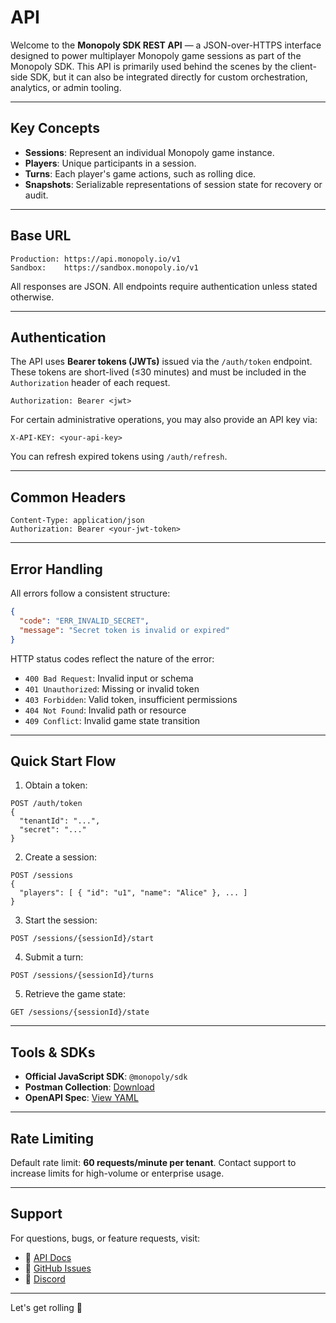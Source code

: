 # API

Welcome to the **Monopoly SDK REST API** — a JSON-over-HTTPS interface designed to power multiplayer Monopoly game sessions as part of the Monopoly SDK. This API is primarily used behind the scenes by the client-side SDK, but it can also be integrated directly for custom orchestration, analytics, or admin tooling.

***

## Key Concepts

* **Sessions**: Represent an individual Monopoly game instance.
* **Players**: Unique participants in a session.
* **Turns**: Each player's game actions, such as rolling dice.
* **Snapshots**: Serializable representations of session state for recovery or audit.

***

## Base URL

```
Production: https://api.monopoly.io/v1
Sandbox:    https://sandbox.monopoly.io/v1
```

All responses are JSON. All endpoints require authentication unless stated otherwise.

***

## Authentication

The API uses **Bearer tokens (JWTs)** issued via the `/auth/token` endpoint. These tokens are short-lived (≤30 minutes) and must be included in the `Authorization` header of each request.

```http
Authorization: Bearer <jwt>
```

For certain administrative operations, you may also provide an API key via:

```http
X-API-KEY: <your-api-key>
```

You can refresh expired tokens using `/auth/refresh`.

***

## Common Headers

```http
Content-Type: application/json
Authorization: Bearer <your-jwt-token>
```

***

## Error Handling

All errors follow a consistent structure:

```json
{
  "code": "ERR_INVALID_SECRET",
  "message": "Secret token is invalid or expired"
}
```

HTTP status codes reflect the nature of the error:

* `400 Bad Request`: Invalid input or schema
* `401 Unauthorized`: Missing or invalid token
* `403 Forbidden`: Valid token, insufficient permissions
* `404 Not Found`: Invalid path or resource
* `409 Conflict`: Invalid game state transition

***

## Quick Start Flow

1. Obtain a token:

```http
POST /auth/token
{
  "tenantId": "...",
  "secret": "..."
}
```

2. Create a session:

```http
POST /sessions
{
  "players": [ { "id": "u1", "name": "Alice" }, ... ]
}
```

3. Start the session:

```http
POST /sessions/{sessionId}/start
```

4. Submit a turn:

```http
POST /sessions/{sessionId}/turns
```

5. Retrieve the game state:

```http
GET /sessions/{sessionId}/state
```

***

## Tools & SDKs

* **Official JavaScript SDK**: `@monopoly/sdk`
* **Postman Collection**: [Download](https://docs.monopoly.io/postman.json)
* **OpenAPI Spec**: [View YAML](../API/monopoly-sdk-openapi.yaml)

***

## Rate Limiting

Default rate limit: **60 requests/minute per tenant**. Contact support to increase limits for high-volume or enterprise usage.

***

## Support

For questions, bugs, or feature requests, visit:

* 🧾 [API Docs](https://docs.monopoly.io)
* 🐛 [GitHub Issues](https://github.com/monopoly/monopoly-sdk/issues)
* 💬 [Discord](https://discord.gg/monopoly-sdk)

***

Let's get rolling 🎲
